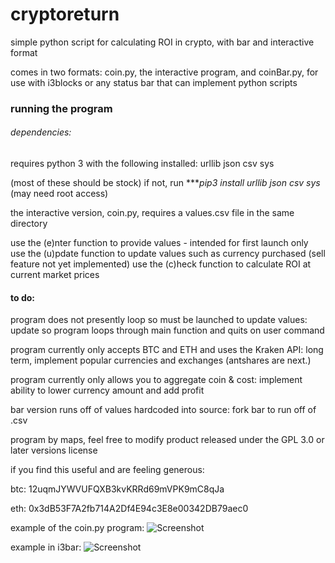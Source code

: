 # cryptoreturn
simple python script for calculating ROI in crypto, with bar and interactive format

comes in two formats: coin.py, the interactive program, and coinBar.py, for use with i3blocks or any status bar that can implement python scripts

### running the program

###### dependencies:
requires python 3 with the following installed:
	urllib
	json
	csv
	sys

(most of these should be stock)
if not, run ****pip3 install urllib json csv sys* (may need root access)

the interactive version, coin.py, requires a values.csv file in the same directory

use the (e)nter function to provide values - intended for first launch only
use the (u)pdate function to update values such as currency purchased (sell feature not yet implemented)
use the (c)heck function to calculate ROI at current market prices

#### to do:
program does not presently loop so must be launched to update values: update so program loops through main function and quits on user command

program currently only accepts BTC and ETH and uses the Kraken API: long term, implement popular currencies and exchanges (antshares are next.)

program currently only allows you to aggregate coin & cost: implement ability to lower currency amount and add profit

bar version runs off of values hardcoded into source: fork bar to run off of .csv

program by maps, feel free to modify
product released under the GPL 3.0 or later versions license


if you find this useful and are feeling generous:

btc: 12uqmJYWVUFQXB3kvKRRd69mVPK9mC8qJa

eth: 0x3dB53F7A2fb714A2Df4E94c3E8e00342DB79aec0

example of the coin.py program:
![Screenshot](https://github.com/mistermaps/cryptoreturn/blob/master/coinDemo.png)


example in i3bar:
![Screenshot](https://raw.githubusercontent.com/mistermaps/cryptoreturn/master/barExample.png)
